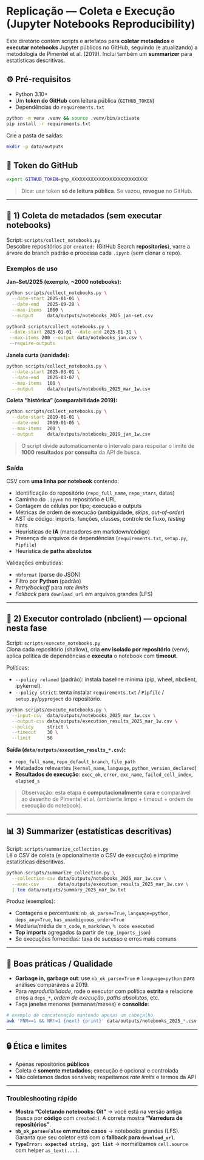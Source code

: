 # Replicação — Coleta e Execução (Jupyter Notebooks Reproducibility)

Este diretório contém scripts e artefatos para **coletar metadados** e **executar notebooks** Jupyter públicos no GitHub, seguindo (e atualizando) a metodologia de Pimentel et al. (2019). Inclui também um **summarizer** para estatísticas descritivas.

## ⚙️ Pré-requisitos

- Python 3.10+
- Um **token do GitHub** com leitura pública (`GITHUB_TOKEN`)
- Dependências do `requirements.txt`

```bash
python -m venv .venv && source .venv/bin/activate
pip install -r requirements.txt
```

Crie a pasta de saídas:

```bash
mkdir -p data/outputs
```

## 🔑 Token do GitHub

```bash
export GITHUB_TOKEN=ghp_XXXXXXXXXXXXXXXXXXXXXXXXXXXX
```

> Dica: use token **só de leitura pública**. Se vazou, **revogue** no GitHub.

---

## 🚀 1) Coleta de metadados (sem executar notebooks)

Script: `scripts/collect_notebooks.py`  
Descobre repositórios por `created:` (GitHub Search **repositories**), varre a árvore do branch padrão e processa cada `.ipynb` (sem clonar o repo).

### Exemplos de uso

**Jan–Set/2025 (exemplo, ~2000 notebooks):**

```bash
python scripts/collect_notebooks.py \
  --date-start 2025-01-01 \
  --date-end   2025-09-28 \
  --max-items  1000 \
  --output     data/outputs/notebooks_2025_jan-set.csv
```

```bash
python3 scripts/collect_notebooks.py \
 --date-start 2025-01-01 --date-end 2025-01-31 \
 --max-items 200 --output data/notebooks_jan.csv \
 --require-outputs
```

**Janela curta (sanidade):**

```bash
python scripts/collect_notebooks.py \
  --date-start 2025-03-01 \
  --date-end   2025-03-07 \
  --max-items  100 \
  --output     data/outputs/notebooks_2025_mar_1w.csv
```

**Coleta “histórica” (comparabilidade 2019):**

```bash
python scripts/collect_notebooks.py \
  --date-start 2019-01-01 \
  --date-end   2019-01-05 \
  --max-items  200 \
  --output     data/outputs/notebooks_2019_jan_1w.csv
```

> O script divide automaticamente o intervalo para respeitar o limite de **1000 resultados por consulta** da API de busca.

### Saída

CSV com **uma linha por notebook** contendo:

- Identificação do repositório (`repo_full_name`, `repo_stars`, datas)
- Caminho do `.ipynb` no repositório e URL
- Contagem de células por tipo; execução e outputs
- Métricas de ordem de execução (ambiguidade, _skips_, _out-of-order_)
- AST de código: imports, funções, classes, controle de fluxo, _testing_ hints
- Heurísticas de **IA** (marcadores em markdown/código)
- Presença de arquivos de dependências (`requirements.txt`, `setup.py`, `Pipfile`)
- Heurística de **paths absolutos**

Validações embutidas:

- `nbformat` (parse do JSON)
- Filtro por **Python** (padrão)
- _Retry/backoff_ para _rate limits_
- _Fallback_ para `download_url` em arquivos grandes (LFS)

---

## 🧪 2) Executor controlado (nbclient) — **opcional nesta fase**

Script: `scripts/execute_notebooks.py`  
Clona cada repositório (shallow), cria **env isolado por repositório** (venv), aplica política de dependências e **executa** o notebook com **timeout**.

Políticas:

- `--policy relaxed` (padrão): instala baseline mínima (pip, wheel, nbclient, ipykernel).
- `--policy strict`: tenta instalar `requirements.txt` / `Pipfile` / `setup.py`/`pyproject` do repositório.

```bash
python scripts/execute_notebooks.py \
  --input-csv  data/outputs/notebooks_2025_mar_1w.csv \
  --output-csv data/outputs/execution_results_2025_mar_1w.csv \
  --policy     strict \
  --timeout    30 \
  --limit      50
```

**Saída (`data/outputs/execution_results_*.csv`):**

- `repo_full_name`, `repo_default_branch`, `file_path`
- Metadados relevantes (`kernel_name`, `language`, `python_version_declared`)
- **Resultados de execução**: `exec_ok`, `error`, `exc_name`, `failed_cell_index`, `elapsed_s`

> Observação: esta etapa é **computacionalmente cara** e comparável ao desenho de Pimentel et al. (ambiente limpo + timeout + ordem de execução do notebook).

---

## 📊 3) Summarizer (estatísticas descritivas)

Script: `scripts/summarize_collection.py`  
Lê o CSV de coleta (e opcionalmente o CSV de execução) e imprime estatísticas descritivas.

```bash
python scripts/summarize_collection.py \
  --collection-csv data/outputs/notebooks_2025_mar_1w.csv \
  --exec-csv       data/outputs/execution_results_2025_mar_1w.csv \
  | tee data/outputs/summary_2025_mar_1w.txt
```

Produz (exemplos):

- Contagens e percentuais: `nb_ok_parse=True`, `language=python`, `deps_any=True`, `has_unambiguous_order=True`
- Mediana/média de `n_code`, `n_markdown`, `% code executed`
- **Top imports** agregados (a partir de `top_imports_json`)
- Se execuções fornecidas: taxa de sucesso e erros mais comuns

---

## 🧹 Boas práticas / Qualidade

- **Garbage in, garbage out**: use `nb_ok_parse=True` e `language=python` para análises comparáveis a 2019.
- Para _reprodutibilidade_, rode o executor com política **estrita** e relacione erros a `deps_*`, _ordem de execução_, _paths absolutos_, etc.
- Faça janelas menores (semanas/meses) e **consolide**:

```bash
# exemplo de concatenação mantendo apenas um cabeçalho
awk 'FNR==1 && NR!=1 {next} {print}' data/outputs/notebooks_2025_*.csv > data/outputs/notebooks_2025_all.csv
```

---

## 🔒 Ética e limites

- Apenas repositórios **públicos**
- Coleta é **somente metadados**; execução é opcional e controlada
- Não coletamos dados sensíveis; respeitamos _rate limits_ e termos da API

---

### Troubleshooting rápido

- **Mostra “Coletando notebooks: 0it”** → você está na versão antiga (busca por **código** com `created:`). A correta mostra **“Varredura de repositórios”**.
- **`nb_ok_parse=False` em muitos casos** → notebooks grandes (LFS). Garanta que seu coletor está com o **fallback para `download_url`**.
- **`TypeError: expected string, got list`** → normalizamos `cell.source` com helper `as_text(...)`.
